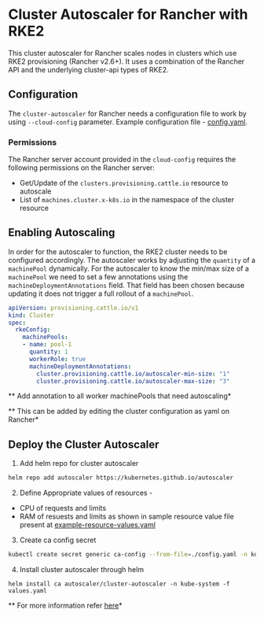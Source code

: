 # Cluster Autoscaler for Rancher with RKE2

This cluster autoscaler for Rancher scales nodes in clusters which use RKE2
provisioning (Rancher v2.6+). It uses a combination of the Rancher API and the
underlying cluster-api types of RKE2.

## Configuration

The `cluster-autoscaler` for Rancher needs a configuration file to work by
using `--cloud-config` parameter. Example configuration file - 
[config.yaml](./config.yaml).

### Permissions

The Rancher server account provided in the `cloud-config` requires the
following permissions on the Rancher server:

* Get/Update of the `clusters.provisioning.cattle.io` resource to autoscale
* List of `machines.cluster.x-k8s.io` in the namespace of the cluster resource
    
## Enabling Autoscaling

In order for the autoscaler to function, the RKE2 cluster needs to be
configured accordingly. The autoscaler works by adjusting the `quantity` of a
`machinePool` dynamically. For the autoscaler to know the min/max size of a
`machinePool` we need to set a few annotations using the
`machineDeploymentAnnotations` field. That field has been chosen because
updating it does not trigger a full rollout of a `machinePool`.

```yaml
apiVersion: provisioning.cattle.io/v1
kind: Cluster
spec:
  rkeConfig:
    machinePools:
    - name: pool-1
      quantity: 1
      workerRole: true
      machineDeploymentAnnotations:
        cluster.provisioning.cattle.io/autoscaler-min-size: "1"
        cluster.provisioning.cattle.io/autoscaler-max-size: "3"
```
** Add annotation to all worker machinePools that need autoscaling*

** This can be added by editing the cluster configuration as yaml on Rancher*


## Deploy the Cluster Autoscaler
   
1. Add helm repo for cluster autoscaler 
```sh
helm repo add autoscaler https://kubernetes.github.io/autoscaler
```
2. Define Appropriate values of resources -
  - CPU of requests and limits
  - RAM of resuests and limits
as shown in sample resource value file present at [example-resource-values.yaml](./example-resource-values.yaml)
3. Create ca config secret
```sh
kubectl create secret generic ca-config --from-file=./config.yaml -n kube-system
```
4. Install cluster autoscaler through helm
```
helm install ca autoscaler/cluster-autoscaler -n kube-system -f values.yaml
``` 
    
** For more information refer [here](https://github.com/kubernetes/autoscaler/blob/master/cluster-autoscaler/cloudprovider/rancher/README.md)*


